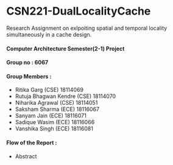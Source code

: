 # CSN221-DualLocalityCache
Research Assignment on exlpoiting spatial and temporal locality simultaneously in a cache design.

#### Computer Architecture Semester(2-1) Project ####

#### Group no : 6067 ####

#### Group Members : ####

* Ritika Garg  (CSE) 18114069
* Rutuja Bhagwan Kendre  (CSE) 18114070
* Niharika Agrawal  (CSE) 18114051
* Saksham Sharma  (ECE) 18116067
* Sanyam Jain  (ECE) 18116071
* Sadique Wasim  (ECE) 18116066
* Vanshika Singh  (ECE) 18116081

#### Flow of the Report : ####
- Abstract
